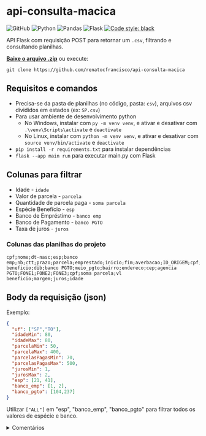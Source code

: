 # api-consulta-macica

![GitHub](https://img.shields.io/github/license/renatocfrancisco/api-consulta-macica)
![Python](https://img.shields.io/badge/python-3670A0?style=flat&logo=python&logoColor=ffdd54)
![Pandas](https://img.shields.io/badge/pandas-%23150458.svg?style=flat&logo=pandas&logoColor=white)
![Flask](https://img.shields.io/badge/flask-%23000.svg?style=flat&logo=flask&logoColor=white)
[![Code style: black](https://img.shields.io/badge/code%20style-black-000000.svg)](https://github.com/psf/black)

API Flask com requisição POST para retornar um `.csv`, filtrando e consultando planilhas.

[**Baixe o arquivo .zip**](https://github.com/renatocfrancisco/api-consulta-macica/archive/refs/heads/main.zip) ou execute:
```
git clone https://github.com/renatocfrancisco/api-consulta-macica
```

## Requisitos e comandos

- Precisa-se da pasta de planilhas (no código, pasta: `csv`), arquivos csv divididos em estados (ex: `SP.csv`)
- Para usar ambiente de desenvolvimento python
  - No Windows, instalar com `py -m venv venv`, e ativar e desativar com `.\venv\Scripts\activate` e `deactivate`
  - No Linux, instalar com `python -m venv venv`, e ativar e desativar com `source venv/bin/activate` e `deactivate`
- `pip install -r requirements.txt` para instalar dependências
- `flask --app main run` para executar main.py com Flask

## Colunas para filtrar

- Idade - `idade`
- Valor de parcela - `parcela`
- Quantidade de parcela paga - `soma parcela`
- Espécie Benefício - `esp`
- Banco de Empréstimo - `banco emp`
- Banco de Pagamento - `banco PGTO`
- Taxa de juros - `juros`

### Colunas das planilhas do projeto

```csv
cpf;nome;dt-nasc;esp;banco emp;nb;ctt;prazo;parcela;emprestado;inicio;fim;averbacao;ID_ORIGEM;cpf;cidade;uf;vl beneficio;dib;banco PGTO;meio_pgto;bairro;endereco;cep;agencia PGTO;FONE1;FONE2;FONE3;cpf;soma parcela;vl beneficio;margem;juros;idade
```

## Body da requisição (json)

Exemplo:

```json
{
  "uf": ["SP","TO"],
  "idadeMin": 80,
  "idadeMax": 80,
  "parcelaMin": 50,
  "parcelaMax": 400,
  "parcelasPagasMin": 70,
  "parcelasPagasMax": 500,
  "jurosMin": 1,
  "jurosMax": 2,
  "esp": [21, 41],
  "banco_emp": [1, 2],
  "banco_pgto": [104,237]
}
```

Utilizar `["ALL"]` em "esp", "banco_emp", "banco_pgto" para filtrar todos os valores de espécie e banco.

<details>
  <summary>Comentários</summary>

  Aprendi um pouco de Flask e ainda melhorei o código de consulta de planilhas que precisavam.
  
  Pandas pra sempre `:)` Não consegui executar esse projeto em javascript e node.js. Tá aí um desafio quando, sei lá, Danfo.js melhorar ou algo melhor aparecer.

  Eu não fiz, e também não pediram e se importaram em colocar restrições e segurança JWT. Talvez um dia eu olhe isso no Flask.
  
</details>
